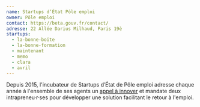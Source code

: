 ```yaml
---
name: Startups d’État Pôle emploi
owner: Pôle emploi
contact: https://beta.gouv.fr/contact/
adresse: 22 Allée Darius Milhaud, Paris 19è
startups:
  - la-bonne-boite
  - la-bonne-formation
  - maintenant
  - memo
  - clara
  - avril
---
```


Depuis 2015, l'incubateur de Startups d’État de Pôle emploi adresse chaque année à l'ensemble de ses agents un [appel à innover](/2017/03/22/intrapreneurs-comment-les-trouver.html) et mandate deux intrapreneu·r·ses pour développer une solution facilitant le retour à l'emploi.
